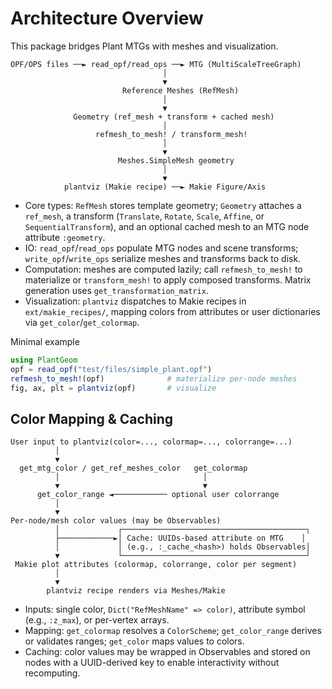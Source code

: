 # Architecture Overview

This package bridges Plant MTGs with meshes and visualization.

```text
OPF/OPS files ──► read_opf/read_ops ──► MTG (MultiScaleTreeGraph)
                                  │
                                  ▼
                         Reference Meshes (RefMesh)
                                  │
                                  ▼
              Geometry (ref_mesh + transform + cached mesh)
                                  │
                   refmesh_to_mesh! / transform_mesh!
                                  │
                                  ▼
                        Meshes.SimpleMesh geometry
                                  │
                                  ▼
            plantviz (Makie recipe) ──► Makie Figure/Axis
```

- Core types: `RefMesh` stores template geometry; `Geometry` attaches a `ref_mesh`, a transform (`Translate`, `Rotate`, `Scale`, `Affine`, or `SequentialTransform`), and an optional cached mesh to an MTG node attribute `:geometry`.
- IO: `read_opf`/`read_ops` populate MTG nodes and scene transforms; `write_opf`/`write_ops` serialize meshes and transforms back to disk.
- Computation: meshes are computed lazily; call `refmesh_to_mesh!` to materialize or `transform_mesh!` to apply composed transforms. Matrix generation uses `get_transformation_matrix`.
- Visualization: `plantviz` dispatches to Makie recipes in `ext/makie_recipes/`, mapping colors from attributes or user dictionaries via `get_color`/`get_colormap`.

Minimal example

```julia
using PlantGeom
opf = read_opf("test/files/simple_plant.opf")
refmesh_to_mesh!(opf)              # materialize per-node meshes
fig, ax, plt = plantviz(opf)       # visualize
```

## Color Mapping & Caching

```text
User input to plantviz(color=..., colormap=..., colorrange=...)
          │
          ▼
  get_mtg_color / get_ref_meshes_color   get_colormap
          │                                │
          ▼                                ▼
      get_color_range ◄──────────── optional user colorrange
          │
          ▼
Per-node/mesh color values (may be Observables)
          │             ┌─────────────────────────────────────────┐
          ├────────────►│ Cache: UUIDs-based attribute on MTG    │
          │             │ (e.g., :_cache_<hash>) holds Observables│
          ▼             └─────────────────────────────────────────┘
 Makie plot attributes (colormap, colorrange, color per segment)
          │
          ▼
        plantviz recipe renders via Meshes/Makie
```

- Inputs: single color, `Dict("RefMeshName" => color)`, attribute symbol (e.g., `:z_max`), or per-vertex arrays.
- Mapping: `get_colormap` resolves a `ColorScheme`; `get_color_range` derives or validates ranges; `get_color` maps values to colors.
- Caching: color values may be wrapped in Observables and stored on nodes with a UUID-derived key to enable interactivity without recomputing.
